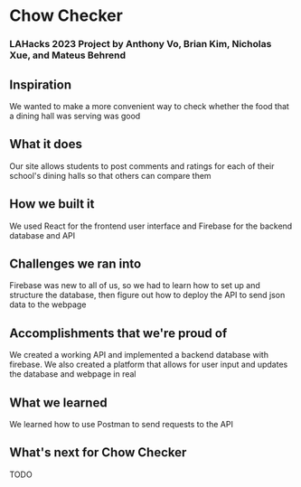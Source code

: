 # Chow Checker

### LAHacks 2023 Project by Anthony Vo, Brian Kim, Nicholas Xue, and Mateus Behrend

## Inspiration
We wanted to make a more convenient way to check whether the food that a dining hall was serving was good

## What it does
Our site allows students to post comments and ratings for each of their school's dining halls so that others can compare them

## How we built it
We used React for the frontend user interface and Firebase for the backend database and API

## Challenges we ran into
Firebase was new to all of us, so we had to learn how to set up and structure the database, then figure out how to deploy the API to send json data to the webpage

## Accomplishments that we're proud of
We created a working API and implemented a backend database with firebase. We also created a platform that allows for user input and updates the database and webpage in real 

## What we learned
We learned how to use Postman to send requests to the API

## What's next for Chow Checker
TODO
